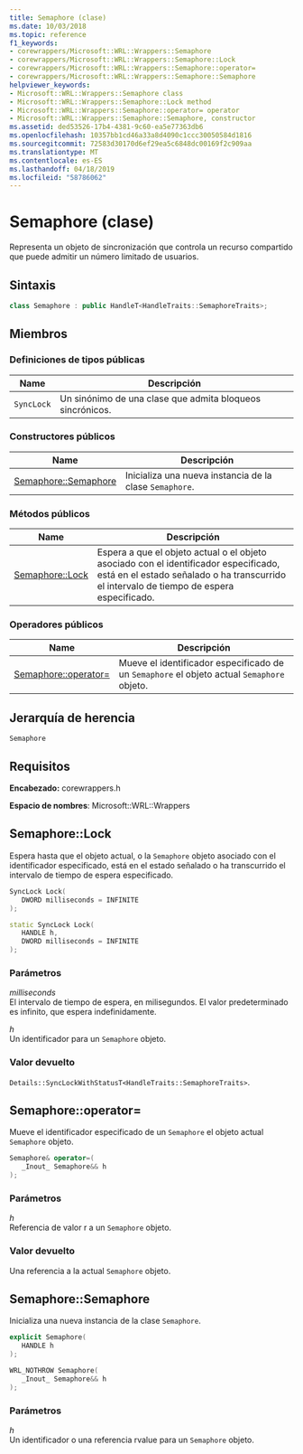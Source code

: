 ```yaml
---
title: Semaphore (clase)
ms.date: 10/03/2018
ms.topic: reference
f1_keywords:
- corewrappers/Microsoft::WRL::Wrappers::Semaphore
- corewrappers/Microsoft::WRL::Wrappers::Semaphore::Lock
- corewrappers/Microsoft::WRL::Wrappers::Semaphore::operator=
- corewrappers/Microsoft::WRL::Wrappers::Semaphore::Semaphore
helpviewer_keywords:
- Microsoft::WRL::Wrappers::Semaphore class
- Microsoft::WRL::Wrappers::Semaphore::Lock method
- Microsoft::WRL::Wrappers::Semaphore::operator= operator
- Microsoft::WRL::Wrappers::Semaphore::Semaphore, constructor
ms.assetid: ded53526-17b4-4381-9c60-ea5e77363db6
ms.openlocfilehash: 10357bb1cd46a33a8d4090c1ccc30050584d1816
ms.sourcegitcommit: 72583d30170d6ef29ea5c6848dc00169f2c909aa
ms.translationtype: MT
ms.contentlocale: es-ES
ms.lasthandoff: 04/18/2019
ms.locfileid: "58786062"
---
```

# <a name="semaphore-class"></a>Semaphore (clase)

Representa un objeto de sincronización que controla un recurso compartido que puede admitir un número limitado de usuarios.

## <a name="syntax"></a>Sintaxis

```cpp
class Semaphore : public HandleT<HandleTraits::SemaphoreTraits>;
```

## <a name="members"></a>Miembros

### <a name="public-typedefs"></a>Definiciones de tipos públicas

Name       | Descripción
---------- | ------------------------------------------------------
`SyncLock` | Un sinónimo de una clase que admita bloqueos sincrónicos.

### <a name="public-constructors"></a>Constructores públicos

Name                               | Descripción
---------------------------------- | ----------------------------------------------------
[Semaphore::Semaphore](#semaphore) | Inicializa una nueva instancia de la clase `Semaphore`.

### <a name="public-methods"></a>Métodos públicos

Name                     | Descripción
------------------------ | ------------------------------------------------------------------------------------------------------------------------------------------------------------
[Semaphore::Lock](#lock) | Espera a que el objeto actual o el objeto asociado con el identificador especificado, está en el estado señalado o ha transcurrido el intervalo de tiempo de espera especificado.

### <a name="public-operators"></a>Operadores públicos

Name                                     | Descripción
---------------------------------------- | ---------------------------------------------------------------------------------------
[Semaphore::operator=](#operator-assign) | Mueve el identificador especificado de un `Semaphore` el objeto actual `Semaphore` objeto.

## <a name="inheritance-hierarchy"></a>Jerarquía de herencia

`Semaphore`

## <a name="requirements"></a>Requisitos

**Encabezado:** corewrappers.h

**Espacio de nombres**: Microsoft::WRL::Wrappers

## <a name="lock"></a>Semaphore::Lock

Espera hasta que el objeto actual, o la `Semaphore` objeto asociado con el identificador especificado, está en el estado señalado o ha transcurrido el intervalo de tiempo de espera especificado.

```cpp
SyncLock Lock(
   DWORD milliseconds = INFINITE
);

static SyncLock Lock(
   HANDLE h,
   DWORD milliseconds = INFINITE
);
```

### <a name="parameters"></a>Parámetros

*milliseconds*<br/>
El intervalo de tiempo de espera, en milisegundos. El valor predeterminado es infinito, que espera indefinidamente.

*h*<br/>
Un identificador para un `Semaphore` objeto.

### <a name="return-value"></a>Valor devuelto

`Details::SyncLockWithStatusT<HandleTraits::SemaphoreTraits>`.

## <a name="operator-assign"></a>Semaphore::operator=

Mueve el identificador especificado de un `Semaphore` el objeto actual `Semaphore` objeto.

```cpp
Semaphore& operator=(
   _Inout_ Semaphore&& h
);
```

### <a name="parameters"></a>Parámetros

*h*<br/>
Referencia de valor r a un `Semaphore` objeto.

### <a name="return-value"></a>Valor devuelto

Una referencia a la actual `Semaphore` objeto.

## <a name="semaphore"></a>Semaphore::Semaphore

Inicializa una nueva instancia de la clase `Semaphore`.

```cpp
explicit Semaphore(
   HANDLE h
);

WRL_NOTHROW Semaphore(
   _Inout_ Semaphore&& h
);
```

### <a name="parameters"></a>Parámetros

*h*<br/>
Un identificador o una referencia rvalue para un `Semaphore` objeto.
